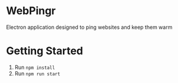 # WebPingr
Electron application designed to ping websites and keep them warm

# Getting Started
1. Run `npm install`
2. Run `npm run start`